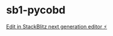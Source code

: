 # sb1-pycobd

[Edit in StackBlitz next generation editor ⚡️](https://stackblitz.com/~/github.com/JAM2199562/sb1-pycobd)
